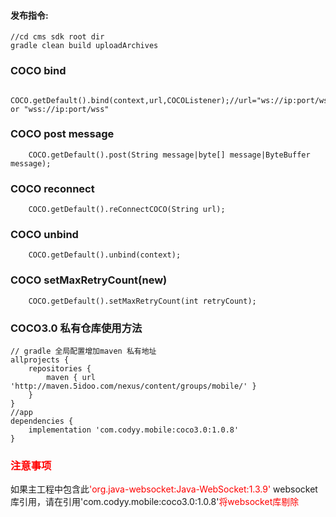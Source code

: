 #### 发布指令:
```
//cd cms sdk root dir
gradle clean build uploadArchives
```
### COCO bind
```
    COCO.getDefault().bind(context,url,COCOListener);//url="ws://ip:port/ws" or "wss://ip:port/wss"
```
### COCO post message
```
    COCO.getDefault().post(String message|byte[] message|ByteBuffer message);
```
### COCO reconnect
```
    COCO.getDefault().reConnectCOCO(String url);
```
### COCO unbind
```
    COCO.getDefault().unbind(context);
```
### COCO setMaxRetryCount(new)
```
    COCO.getDefault().setMaxRetryCount(int retryCount);
```

### COCO3.0 私有仓库使用方法
```
// gradle 全局配置增加maven 私有地址
allprojects {
    repositories {
        maven { url 'http://maven.5idoo.com/nexus/content/groups/mobile/' }
    }
}
//app
dependencies {
    implementation 'com.codyy.mobile:coco3.0:1.0.8'
}
```

### <font color="red">注意事项</font>
如果主工程中包含此<font color="red">'org.java-websocket:Java-WebSocket:1.3.9'</font> websocket库引用，请在引用'com.codyy.mobile:coco3.0:1.0.8'<font color="red">将websocket库剔除</font>
